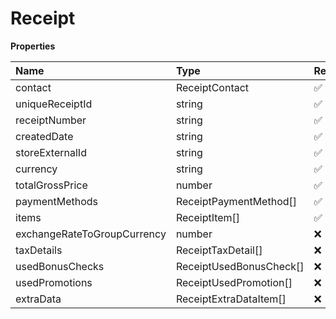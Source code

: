 # Receipt

**Properties**

| Name                        | Type                    | Required | Description |
| :-------------------------- | :---------------------- | :------- | :---------- |
| contact                     | ReceiptContact          | ✅       |             |
| uniqueReceiptId             | string                  | ✅       |             |
| receiptNumber               | string                  | ✅       |             |
| createdDate                 | string                  | ✅       |             |
| storeExternalId             | string                  | ✅       |             |
| currency                    | string                  | ✅       |             |
| totalGrossPrice             | number                  | ✅       |             |
| paymentMethods              | ReceiptPaymentMethod[]  | ✅       |             |
| items                       | ReceiptItem[]           | ✅       |             |
| exchangeRateToGroupCurrency | number                  | ❌       |             |
| taxDetails                  | ReceiptTaxDetail[]      | ❌       |             |
| usedBonusChecks             | ReceiptUsedBonusCheck[] | ❌       |             |
| usedPromotions              | ReceiptUsedPromotion[]  | ❌       |             |
| extraData                   | ReceiptExtraDataItem[]  | ❌       |             |

<!-- This file was generated by liblab | https://liblab.com/ -->
